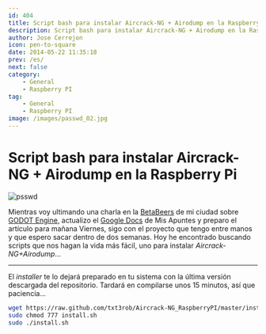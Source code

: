 ```yaml
---
id: 404
title: Script bash para instalar Aircrack-NG + Airodump en la Raspberry Pi
description: Script bash para instalar Aircrack-NG + Airodump en la Raspberry Pi
author: Jose Cerrejon
icon: pen-to-square
date: 2014-05-22 11:35:18
prev: /es/
next: false
category:
    - General
    - Raspberry PI
tag:
    - General
    - Raspberry PI
image: /images/passwd_02.jpg
---
```


# Script bash para instalar Aircrack-NG + Airodump en la Raspberry Pi

![psswd](/images/passwd_02.jpg)

Mientras voy ultimando una charla en la [BetaBeers](https://betabeers.com/event/vi-betabeers-huelva-1892/) de mi ciudad sobre [GODOT Engine](https://www.godotengine.org/), actualizo el [Google Docs](https://goo.gl/Iwhbq) de Mis Apuntes y preparo el artículo para mañana Viernes, sigo con el proyecto que tengo entre manos y que espero sacar dentro de dos semanas. Hoy he encontrado buscando scripts que nos hagan la vida más fácil, uno para instalar _Aircrack-NG+Airodump_...

---

El _installer_ te lo dejará preparado en tu sistema con la última versión descargada del repositorio. Tardará en compilarse unos 15 minutos, así que paciencia...

```bash
wget https://raw.github.com/txt3rob/Aircrack-NG_RaspberryPI/master/install.sh
sudo chmod 777 install.sh
sudo ./install.sh
```
